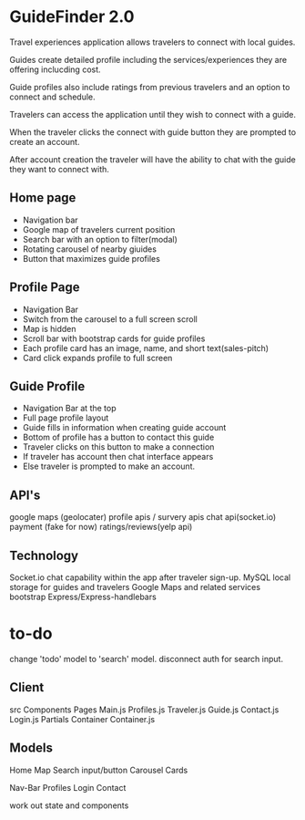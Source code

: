 # GuideFinder 2.0 

Travel experiences application allows travelers to connect with local guides.

Guides create detailed profile including the services/experiences they are offering inclucding cost. 

Guide profiles also include ratings from previous travelers and an option to connect and schedule.

Travelers can access the application until they wish to connect with a guide.

When the traveler clicks the connect with guide button they are prompted to create an account.

After account creation the traveler will have the ability to chat with the guide they want to connect with.

## Home page

  * Navigation bar
  * Google map of travelers current position
  * Search bar with an option to filter(modal)
  * Rotating carousel of nearby giuides
  * Button that maximizes guide profiles
  
## Profile Page

  * Navigation Bar
  * Switch from the carousel to a full screen scroll 
  * Map is hidden
  * Scroll bar with bootstrap cards for guide profiles
  * Each profile card has an image, name, and short text(sales-pitch)
  * Card click expands profile to full screen
  
## Guide Profile

  * Navigation Bar at the top
  * Full page profile layout 
  * Guide fills in information when creating guide account
  * Bottom of profile has a button to contact this guide
  * Traveler clicks on this button to make a connection
  * If traveler has account then chat interface appears
  * Else traveler is prompted to make an account.
  

## API's

google maps (geolocater)
profile apis / survery apis
chat api(socket.io)
payment (fake for now)
ratings/reviews(yelp api)

## Technology 

Socket.io chat capability within the app after traveler sign-up.
MySQL local storage for guides and travelers
Google Maps and related services
bootstrap
Express/Express-handlebars

# to-do
 change 'todo' model to 'search' model. disconnect auth for search input. 
  
## Client
src
 Components
  Pages
   Main.js
   Profiles.js
    Traveler.js
    Guide.js
   Contact.js
   Login.js
 Partials
  Container
   Container.js
   
## Models
Home
  Map
  Search input/button
  Carousel
  Cards
  
Nav-Bar 
  Profiles
  Login
  Contact  

 work out state and components 
 
 
 
 


